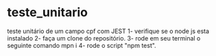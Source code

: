 # teste_unitario
teste unitário de um campo cpf com JEST 
1- verifique se o node js esta instalado
2- faça um clone do repositório.
3- rode em seu terminal o seguinte comando mpn i
4- rode o script "npm test".
